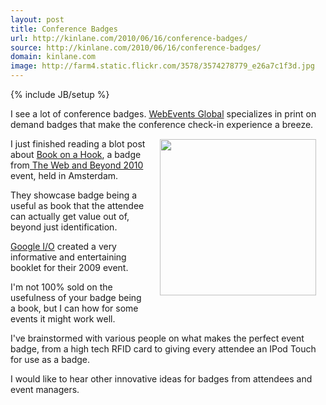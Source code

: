 ```yaml
---
layout: post
title: Conference Badges
url: http://kinlane.com/2010/06/16/conference-badges/
source: http://kinlane.com/2010/06/16/conference-badges/
domain: kinlane.com
image: http://farm4.static.flickr.com/3578/3574278779_e26a7c1f3d.jpg
---
```

{% include JB/setup %}<p>I see a lot of conference badges. <a href="http://www.webeventsglobal.com">WebEvents Global</a> specializes in print on demand badges that make the conference check-in experience a breeze. <img class="alignnone" style="padding: 15px;" title="Google I/O" src="http://farm4.static.flickr.com/3578/3574278779_e26a7c1f3d.jpg" alt="" width="250" align="right" /><p></p>
I just finished reading a blot post about <a href="http://www.graphpaper.com/2010/06-11_a-book-on-a-hook">Book on a Hook</a>, a badge from<a href="http://www.thewebandbeyond.nl/2010/website/"> The Web and Beyond 2010</a> event, held in Amsterdam.<p></p>
They showcase badge being a useful as book that the attendee can actually get value out of, beyond just identification.<p></p>
<a href="http://code.google.com/events/io/2010/">Google I/O</a> created a very informative and entertaining booklet for their 2009 event.<p></p>
I'm not 100% sold on the usefulness of your badge being a book, but I can how for some events it might work well.<p></p>
I've brainstormed with various people on what makes the perfect event badge, from a high tech RFID card to giving every attendee an IPod Touch for use as a badge.<p></p>
I would like to hear other innovative ideas for badges from attendees and event managers.</p>
